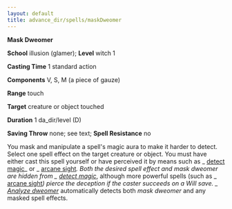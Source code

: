 ```yaml
---
layout: default
title: advance_dir/spells/maskDweomer
---
```

 **Mask Dweomer**

**School** illusion (glamer); **Level** witch 1

**Casting Time** 1 standard action

**Components** V, S, M (a piece of gauze)

**Range** touch

**Target** creature or object touched

**Duration** 1 da_dir/level (D)

**Saving Throw** none; see text; **Spell Resistance** no

You mask and manipulate a spell's magic aura to make it harder to detect. Select one spell effect on the target creature or object. You must have either cast this spell yourself or have perceived it by means such as _ [detect magic](../../spell_dir/detectMagic#_detect-magic)_ or _ [arcane sight](../../spell_dir/arcaneSight#_arcane-sight)_. Both the desired spell effect and _mask dweomer_ are hidden from _ [detect magic](../../spell_dir/detectMagic#_detect-magic)_, although more powerful spells (such as _ [arcane sight](../../spell_dir/arcaneSight#_arcane-sight)_) pierce the deception if the caster succeeds on a Will save. _ [Analyze dweomer](../../spell_dir/analyzeDweomer#_analyze-dweomer)_ automatically detects both _mask dweomer_ and any masked spell effects.

